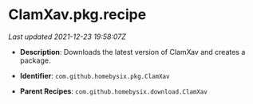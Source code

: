 # ClamXav.pkg.recipe

_Last updated 2021-12-23 19:58:07Z_

- **Description**: Downloads the latest version of ClamXav and creates a package.

- **Identifier**: `com.github.homebysix.pkg.ClamXav`

- **Parent Recipes**: `com.github.homebysix.download.ClamXav`